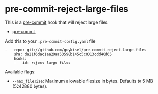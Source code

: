 pre-commit-reject-large-files
=============================

This is a [pre-commit](https://github.com/pre-commit) hook that will reject
large files.

* [pre-commit](https://github.com/pre-commit)


Add this to your ``.pre-commit-config.yaml`` file

    -   repo: git://github.com/guykisel/pre-commit-reject-large-files
        sha: da21f6dac1aa20aa53598b145c5c0013cdd40d65
        hooks:
        -   id: reject-large-files

Available flags:

* ``--max_filesize``: Maximum allowable filesize in bytes. Defaults to 5 MB (5242880 bytes).

